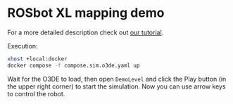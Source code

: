 # ROSbot XL mapping demo

For a more detailed description check out [our tutorial](https://husarion.com/tutorials/other-tutorials/o3de-rosbot-xl-slam-toolbox/).

Execution: 
```bash
xhost +local:docker
docker compose -f compose.sim.o3de.yaml up
```

Wait for the O3DE to load, then open `DemoLevel` and click the Play button (in the upper right corner) to start the simulation. Now you can use arrow keys to control the robot.